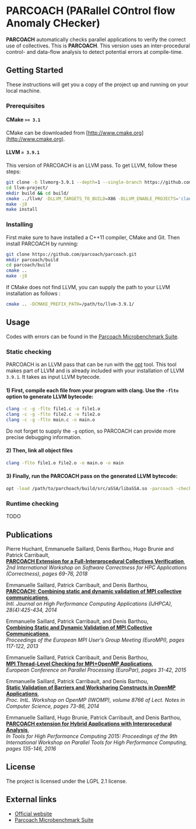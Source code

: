 # PARCOACH (PARallel COntrol flow Anomaly CHecker)

**PARCOACH** automatically checks parallel applications to verify the correct use of collectives. This is **PARCOACH**. This version uses an inter-procedural control- and data-flow analysis to detect potential errors at compile-time.

## Getting Started

These instructions will get you a copy of the project up and running on your local machine.

### Prerequisites

#### CMake `>= 3.1`

CMake can be downloaded from [http://www.cmake.org](http://www.cmake.org).

#### LLVM `= 3.9.1`

This version of PARCOACH is an LLVM pass. To get LLVM, follow these steps:

```bash
git clone -b llvmorg-3.9.1 --depth=1 --single-branch https://github.com/llvm/llvm-project.git
cd llvm-project/
mkdir build && cd build/
cmake ../llvm/ -DLLVM_TARGETS_TO_BUILD=X86 -DLLVM_ENABLE_PROJECTS='clang,libcxx,libcxxabi,compiler-rt' -DCMAKE_BUILD_TYPE=Release -G "Unix Makefiles"
make -j8
make install 
```

### Installing

First make sure to have installed a C++11 compiler, CMake and Git. Then install PARCOACH by running:

```bash
git clone https://github.com/parcoach/parcoach.git
mkdir parcoach/build
cd parcoach/build
cmake ..
make -j8
```

If CMake does not find LLVM, you can supply the path to your LLVM installation as follows  :
```bash
cmake .. -DCMAKE_PREFIX_PATH=/path/to/llvm-3.9.1/
```

## Usage
Codes with errors can be found in the [Parcoach Microbenchmark Suite](https://github.com/parcoach/microbenchmarks).

### Static checking

PARCOACH is an LLVM pass that can be run with the [opt](http://llvm.org/docs/CommandGuide/opt.html) tool. This tool makes part of LLVM and is already included with your installation of LLVM `3.9.1`. It takes as input LLVM bytecode.

#### 1) First, compile each file from your program with clang. Use the `-flto` option to generate LLVM bytecode:
```bash
clang -c -g -flto file1.c -o file1.o
clang -c -g -flto file2.c -o file2.o
clang -c -g -flto main.c -o main.o
```
 
 Do not forget to supply the `-g` option, so PARCOACH can provide more precise debugging information.
 
#### 2) Then, link all object files
```bash
clang -flto file1.o file2.o -o main.o -o main
```

#### 3) Finally, run the PARCOACH pass on the generated LLVM bytecode:
```bash
opt -load /path/to/parchoach/build/src/aSSA/libaSSA.so -parcoach -check-mpi -inter-only < main
```

### Runtime checking

TODO

## Publications
Pierre Huchant, Emmanuelle Saillard, Denis Barthou, Hugo Brunie and Patrick Carribault,  
**[PARCOACH Extension for a Full-Interprocedural Collectives Verification](https://doi.org/10.1109/Correctness.2018.00013)**,  
*2nd International Workshop on Software Correctness for HPC Applications (Correctness), pages 69-76, 2018*

Emmanuelle Saillard, Patrick Carribault, and Denis Barthou,  
**[PARCOACH: Combining static and dynamic validation of MPI collective communications](https://doi.org/10.1177%2F1094342014552204)**,  
*Intl. Journal on High Performance Computing Applications (IJHPCA), 28(4):425-434, 2014*

Emmanuelle Saillard, Patrick Carribault, and Denis Barthou,  
**[Combining Static and Dynamic Validation of MPI Collective Communications](https://doi.org/10.1145/2488551.2488555)**,  
*Proceedings of the European MPI User’s Group Meeting (EuroMPI), pages 117-122, 2013*

Emmanuelle Saillard, Patrick Carribault, and Denis Barthou,  
**[MPI Thread-Level Checking for MPI+OpenMP Applications](https://doi.org/10.1007/978-3-662-48096-0_3)**,  
*European Conference on Parallel Processing (EuroPar), pages 31-42, 2015*

Emmanuelle Saillard, Patrick Carribault, and Denis Barthou,  
**[Static Validation of Barriers and Worksharing Constructs in OpenMP Applications](https://doi.org/10.1007/978-3-319-11454-5_6)**,  
*Proc. IntL. Workshop on OpenMP (IWOMP), volume 8766 of Lect. Notes in Computer Science, pages 73-86, 2014*

Emmanuelle Saillard, Hugo Brunie, Patrick Carribault, and Denis Barthou,  
**[PARCOACH extension for Hybrid Applications with Interprocedural Analysis](https://doi.org/10.1007/978-3-319-39589-0_11)**,  
*In Tools for High Performance Computing 2015: Proceedings of the 9th International Workshop on Parallel Tools for High Performance Computing, pages 135-146, 2016*


## License
The project is licensed under the LGPL 2.1 license.
## External links

- [Official website](https://parcoach.github.io)
- [Parcoach Microbenchmark Suite](https://github.com/parcoach/microbenchmarks)